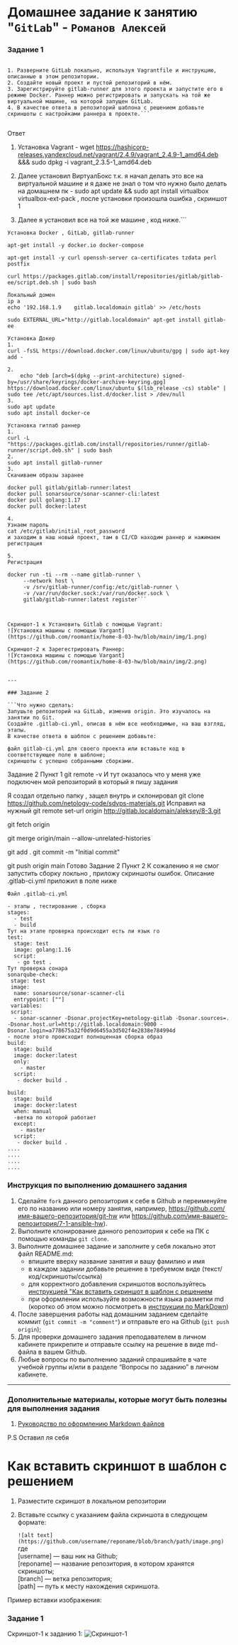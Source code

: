 # Домашнее задание к занятию "`GitLab`" - `Романов Алексей`



### Задание 1

```Что нужно сделать:

1. Разверните GitLab локально, используя Vagrantfile и инструкцию, описанные в этом репозитории.
2. Создайте новый проект и пустой репозиторий в нём.
3. Зарегистрируйте gitlab-runner для этого проекта и запустите его в режиме Docker. Раннер можно регистрировать и запускать на той же виртуальной машине, на которой запущен GitLab.
4. В качестве ответа в репозиторий шаблона с решением добавьте скриншоты с настройками раннера в проекте.```


```
Ответ
1. Установка  Vagrant - wget https://hashicorp-releases.yandexcloud.net/vagrant/2.4.9/vagrant_2.4.9-1_amd64.deb &&&
sudo dpkg -i vagrant_2.3.5-1_amd64.deb

2. Далее установил ВиртуалБокс т.к. я начал делать это все на виртуальной машине  и я даже не знал о том что нужно было делать на домашнем пк - sudo apt update && sudo apt install virtualbox virtualbox-ext-pack , после установки произошла ошибка , скриншот 1

3. Далее я установил все на той же машине , код ниже.```

```Поле для вставки кода...
Установка Docker , GitLab, gitlab-runner

apt-get install -y docker.io docker-compose

apt-get install -y curl openssh-server ca-certificates tzdata perl postfix

curl https://packages.gitlab.com/install/repositories/gitlab/gitlab-ee/script.deb.sh | sudo bash

Локальный домен
ip a
echo '192.168.1.9    gitlab.localdomain gitlab' >> /etc/hosts

sudo EXTERNAL_URL="http://gitlab.localdomain" apt-get install gitlab-ee

Установка Докер
1.
curl -fsSL https://download.docker.com/linux/ubuntu/gpg | sudo apt-key add -

2.
    echo "deb [arch=$(dpkg --print-architecture) signed-by=/usr/share/keyrings/docker-archive-keyring.gpg] https://download.docker.com/linux/ubuntu $(lsb_release -cs) stable" | sudo tee /etc/apt/sources.list.d/docker.list > /dev/null
3.
sudo apt update
sudo apt install docker-ce

Установка гитлаб раннер
1.
curl -L "https://packages.gitlab.com/install/repositories/runner/gitlab-runner/script.deb.sh" | sudo bash
2.
sudo apt install gitlab-runner
3.
Скачиваем образы заранее

docker pull gitlab/gitlab-runner:latest
docker pull sonarsource/sonar-scanner-cli:latest
docker pull golang:1.17
docker pull docker:latest

4.
Узнаем пароль
cat /etc/gitlab/initial_root_password
и заходим в наш новый проект, там в CI/CD находим раннер и нажимаем регистрация

5.
Регистрация

docker run -ti --rm --name gitlab-runner \
     --network host \
     -v /srv/gitlab-runner/config:/etc/gitlab-runner \
     -v /var/run/docker.sock:/var/run/docker.sock \
     gitlab/gitlab-runner:latest register```



Скриншот-1 к Установить Gitlab с помощью Vagrant:
![Установка машины с помощью Vargant](https://github.com/roomantix/home-8-03-hw/blob/main/img/1.png)

Скриншот-2 к Зарегестрировать Раннер:
![Установка машины с помощью Vargant](https://github.com/roomantix/home-8-03-hw/blob/main/img/2.png)


---

### Задание 2

```Что нужно сделать:
Запушьте репозиторий на GitLab, изменив origin. Это изучалось на занятии по Git.
Создайте .gitlab-ci.yml, описав в нём все необходимые, на ваш взгляд, этапы.
В качестве ответа в шаблон с решением добавьте:

файл gitlab-ci.yml для своего проекта или вставьте код в соответствующее поле в шаблоне;
скриншоты с успешно собранными сборками.

```
Задание 2 
Пункт 1
git remote -v
И тут оказалось что у меня уже подключен мой репозиторий в который я пишу задания

Я создал отдельно папку , защел внутрь и склонировал 
git clone https://github.com/netology-code/sdvps-materials.git
Исправил на нужный
git remote set-url origin http://gitlab.localdomain/aleksey/8-3.git

git fetch origin

git merge origin/main --allow-unrelated-histories

git add .
git commit -m "Initial commit"

git push origin main
Готово
Задание 2
Пункт 2
К сожалению я не смог запустить сборку локльно , приложу скриншоты ошибок.
Описание .gitlab-ci.yml приложил в поле ниже

```
Файл .gitlab-ci.yml

- этапы , тестирование , сборка
stages:
  - test
  - build
Тут на этапе проверка происходит есть ли язык го
test:
  stage: test
  image: golang:1.16
  script: 
   - go test .
Тут проверка сонара
sonarqube-check:
 stage: test
 image:
  name: sonarsource/sonar-scanner-cli
  entrypoint: [""]
 variables:
 script:
  - sonar-scanner -Dsonar.projectKey=netology-gitlab -Dsonar.sources=. -Dsonar.host.url=http://gitlab.localdomain:9000 -Dsonar.login=a778675a32f0d9d6455a3d502f4e2838e784994d
- после этого происходит полноценная сборка образ
build:
  stage: build
  image: docker:latest
  only:
    - master
  script:
   - docker build .

build:
  stage: build
  image: docker:latest
  when: manual
  -ветка по которой работает 
  except:
    - master
  script:
   - docker build .
....
....
....
....
```




### Инструкция по выполнению домашнего задания

   1. Сделайте `fork` данного репозитория к себе в Github и переименуйте его по названию или номеру занятия, например, https://github.com/имя-вашего-репозитория/git-hw или  https://github.com/имя-вашего-репозитория/7-1-ansible-hw).
   2. Выполните клонирование данного репозитория к себе на ПК с помощью команды `git clone`.
   3. Выполните домашнее задание и заполните у себя локально этот файл README.md:
      - впишите вверху название занятия и вашу фамилию и имя
      - в каждом задании добавьте решение в требуемом виде (текст/код/скриншоты/ссылка)
      - для корректного добавления скриншотов воспользуйтесь [инструкцией "Как вставить скриншот в шаблон с решением](https://github.com/netology-code/sys-pattern-homework/blob/main/screen-instruction.md)
      - при оформлении используйте возможности языка разметки md (коротко об этом можно посмотреть в [инструкции  по MarkDown](https://github.com/netology-code/sys-pattern-homework/blob/main/md-instruction.md))
   4. После завершения работы над домашним заданием сделайте коммит (`git commit -m "comment"`) и отправьте его на Github (`git push origin`);
   5. Для проверки домашнего задания преподавателем в личном кабинете прикрепите и отправьте ссылку на решение в виде md-файла в вашем Github.
   6. Любые вопросы по выполнению заданий спрашивайте в чате учебной группы и/или в разделе “Вопросы по заданию” в личном кабинете.

---
   ### Дополнительные материалы, которые могут быть полезны для выполнения задания

1. [Руководство по оформлению Markdown файлов](https://gist.github.com/Jekins/2bf2d0638163f1294637#Code)

P.S Оставил ля себя

# Как вставить скриншот в шаблон с решением

1. Разместите скриншот в локальном репозитории
2. Вставьте ссылку с указанием файла скриншота в следующем формате:

   `![alt text](https://github.com/username/reponame/blob/branch/path/image.png)`  
   где   
   [username] — ваш ник на Github;  
   [reponame] — название репозитория, в котором хранятся скриншоты;  
   [branch] — ветка репозитория;  
   [path] — путь к месту нахождения скриншота.     

Пример вставки изображения:

### Задание 1

Скриншот-1 к заданию 1:
![Скриншот-1](https://github.com/netology-code/sys-pattern-homework/blob/main/img/img15.png)
